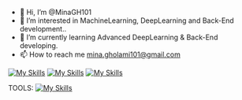 - 👋 Hi, I’m @MinaGH101
- 👀 I’m interested in MachineLearning, DeepLearning and Back-End development..
- 🌱 I’m currently learning Advanced DeepLearning & Back-End developing.
- 📫 How to reach me mina.gholami101@gmail.com

[![My Skills](https://skillicons.dev/icons?i=linkedin)](https://www.linkedin.com/in/mina-gholami-167138256)
[![My Skills](https://skillicons.dev/icons?i=whatsapp)](https://api.whatsapp.com/send?phone=9108266247)
[![My Skills](https://skillicons.dev/icons?i=instagram)](https://instagram.com/minagh101)

<!---
MinaGH101/MinaGH101 is a ✨ special ✨ repository because its `README.md` (this file) appears on your GitHub profile.
You can click the Preview link to take a look at your changes.
--->


TOOLS:
[![My Skills](https://skillicons.dev/icons?i=python,tensorflow,pytorch,django,postman,postgres,js,html,css,figma,ps,github)](https://skillicons.dev)
